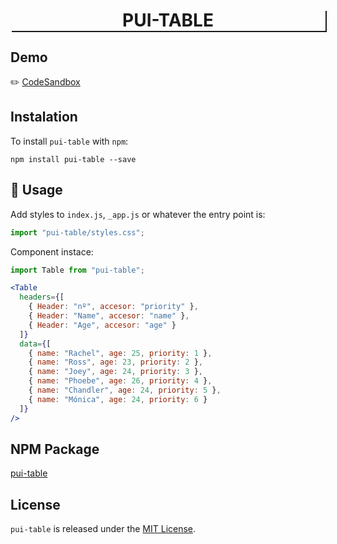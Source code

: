 <h1 align="center" style="box-shadow: 2px 2px;">
PUI-TABLE 
</h1>

## Demo
✏️ <a href="https://codesandbox.io/s/pui-table-default-gvpb8" target="_blank">CodeSandbox</a>

## Instalation
To install `pui-table` with `npm`:

    npm install pui-table --save


## 🚀 Usage

Add styles to `index.js`,  `_app.js` or whatever the entry point is:
```jsx
import "pui-table/styles.css";
```

Component instace:
```jsx
import Table from "pui-table";
```

```jsx
<Table 
  headers={[
    { Header: "nº", accesor: "priority" },
    { Header: "Name", accesor: "name" },
    { Header: "Age", accesor: "age" }
  ]}
  data={[
    { name: "Rachel", age: 25, priority: 1 },
    { name: "Ross", age: 23, priority: 2 },
    { name: "Joey", age: 24, priority: 3 },
    { name: "Phoebe", age: 26, priority: 4 },
    { name: "Chandler", age: 24, priority: 5 },
    { name: "Mónica", age: 24, priority: 6 }
  ]}
/>
```
## NPM Package
<a href="https://www.npmjs.com/package/pui-table" target="_blank">pui-table</a>

## License

`pui-table` is released under the [MIT License](http://opensource.org/licenses/MIT).
